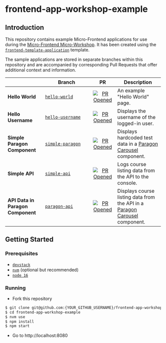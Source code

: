 # frontend-app-workshop-example

## Introduction

This repository contains example Micro-Frontend applications for use during the [Micro-Frontend Micro-Workshop](https://github.com/brian-smith-tcril/mfe-workshop-2023). It has been created using the [`frontend-template-application`](https://github.com/openedx/frontend-template-application) template.

The sample applications are stored in separate branches within this repository and are accompanied by corresponding Pull Requests that offer additional context and information.

| |     Branch     | PR | Description |
| - | - | :---: | - |
| **Hello World** | [`hello-world`](https://github.com/brian-smith-tcril/frontend-app-workshop-example/tree/hello-world) | [![PR Opened](https://cdn.jsdelivr.net/gh/Readme-Workflows/Readme-Icons@main/icons/octicons/PullRequestOpened.svg)](https://github.com/brian-smith-tcril/frontend-app-workshop-example/pull/2) | An example "Hello World" page. |
| **Hello Username**  | [`hello-username`](https://github.com/brian-smith-tcril/frontend-app-workshop-example/tree/hello-username) | [![PR Opened](https://cdn.jsdelivr.net/gh/Readme-Workflows/Readme-Icons@main/icons/octicons/PullRequestOpened.svg)](https://github.com/brian-smith-tcril/frontend-app-workshop-example/pull/3) | Displays the username of the logged-in user. |
| **Simple Paragon Component** | [`simple-paragon`](https://github.com/brian-smith-tcril/frontend-app-workshop-example/tree/simple-paragon) | [![PR Opened](https://cdn.jsdelivr.net/gh/Readme-Workflows/Readme-Icons@main/icons/octicons/PullRequestOpened.svg)](https://github.com/brian-smith-tcril/frontend-app-workshop-example/pull/4) | Displays hardcoded test data in a [Paragon Carousel](https://paragon-openedx.netlify.app/components/carousel/)  component. |
| **Simple API** | [`simple-api`](https://github.com/brian-smith-tcril/frontend-app-workshop-example/tree/simple-api) | [![PR Opened](https://cdn.jsdelivr.net/gh/Readme-Workflows/Readme-Icons@main/icons/octicons/PullRequestOpened.svg)](https://github.com/brian-smith-tcril/frontend-app-workshop-example/pull/5) | Logs course listing data from the API to the console. |
| **API Data in Paragon Component** | [`paragon-api`](https://github.com/brian-smith-tcril/frontend-app-workshop-example/tree/paragon-api) | [![PR Opened](https://cdn.jsdelivr.net/gh/Readme-Workflows/Readme-Icons@main/icons/octicons/PullRequestOpened.svg)](https://github.com/brian-smith-tcril/frontend-app-workshop-example/pull/6) | Displays course listing data from the API in a [Paragon Carousel](https://paragon-openedx.netlify.app/components/carousel/)  component. |


## Getting Started

### Prerequisites

* [`devstack`](https://github.com/brian-smith-tcril/mfe-workshop-2023#setting-up-devstack)
* [`nvm`](https://github.com/nvm-sh/nvm) (optional but recommended)
* [`node 16`](https://nodejs.dev/en/)

### Running

* Fork this repository

```sh
$ git clone git@github.com:{YOUR_GITHUB_USERNAME}/frontend-app-workshop-example.git
$ cd frontend-app-workshop-example
$ nvm use
$ npm install
$ npm start
```

* Go to http://localhost:8080
